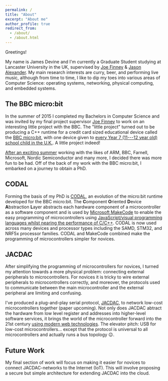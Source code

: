 ```yaml
---
permalink: /
title: "About"
excerpt: "About me"
author_profile: true
redirect_from:
  - /about/
  - /about.html
---
```


Greetings!

My name is James Devine and I'm currently a Graduate Student studying at Lancaster University in the UK, supervised by [Joe Finney](https://www.lancaster.ac.uk/scc/about-us/people/joe-finney) & [Jason Alexander](http://www.jasonalexander.kiwi). My main research interests are curry, beer, and performing live music, although from time to time, I  like to dip my toes into various areas of Computer Science: operating systems, networking, physical computing, and embedded systems.

## The BBC micro:bit

In the summer of 2015 I completed my Bachelors in Computer Science and was invited by my final project supervisor [Joe Finney](https://www.lancaster.ac.uk/scc/about-us/people/joe-finney) to work on an interesting little project with the BBC. The "little project" turned out to be producing a C++ runtime for a credit card sized educational device called the [BBC micro:bit](http://microbit.org), with one device given to [every Year 7 (11---12 year old) school child in the U.K.](https://www.bbc.com/news/technology-33409311). A little project indeed!

[After an exciting summer](http://www.bbc.com/schoolreport/33428970) working with the likes of ARM, BBC, Farnell, Microsoft, Nordic Semiconductor and many more, I decided there was more fun to be had. Off of the back of my work with the BBC micro:bit, I embarked on a journey to obtain a PhD.

## CODAL

Forming the basis of my PhD is [CODAL](https://github.com/lancaster-university/codal), an evolution of the micro:bit runtime developed for the BBC micro:bit. The <b>C</b>omponent <b>O</b>riented <b>D</b>evice <b>A</b>bstraction <b>L</b>ayer abstracts each hardware component of a microcontroller as a software component and is used by [Microsoft MakeCode](https://makecode.com) to enable the easy programming of microcontrollers using [JavaScript/visual programming languages whilst nearing the performance of C/C++](https://dl.acm.org/citation.cfm?id=3211335). CODAL is now used across many devices and processor types including the SAMD, STM32, and NRF5x processor families. CODAL and MakeCode combined make the programming of microcontrollers simpler for novices.

## JACDAC

After simplifying the programming of microcontrollers for novices, I turned my attention towards a more physical problem: connecting external peripherals to microcontrollers. For novices it is tricky to wire external peripherals to microcontrollers correctly, and moreover, the protocols used to communicate between the main microcontroller and the external peripheral are limiting and confusing.

I've produced a plug-and-play serial protocol, [JACDAC](https://jacdac.org), to network low-cost microcontrollers together (paper upcoming). Not only does JACDAC abtract the hardware from low level register and addresses into higher-level software services, it brings the world of the microcontroller forward into the 21st century [using modern web technologies](https://github.com/jacdac/jacdac-ts). The elevator pitch: USB for low-cost microcontrollers... except that the protocol is universal to all microcontrollers and actually runs a bus topology 😉.

## Future Work

My final section of work will focus on making it easier for novices to connect JACDAC-networks to the Internet (IoT). This will involve proposing a secure but simple architecture for extending JACDAC into the cloud.
